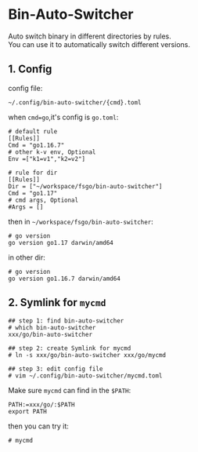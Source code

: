 # Bin-Auto-Switcher

Auto switch binary in different directories by rules.  
You can use it to automatically switch  different versions.


## 1. Config
config file:
```
~/.config/bin-auto-switcher/{cmd}.toml
```

when `cmd=go`,it's config is `go.toml`:
```
# default rule
[[Rules]]
Cmd = "go1.16.7"
# other k-v env, Optional
Env =["k1=v1","k2=v2"]

# rule for dir
[[Rules]]
Dir = ["~/workspace/fsgo/bin-auto-switcher"]
Cmd = "go1.17"
# cmd args, Optional
#Args = []
```


then in `~/workspace/fsgo/bin-auto-switcher`:
```
# go version
go version go1.17 darwin/amd64
```

in other dir:
```
# go version
go version go1.16.7 darwin/amd64
```

## 2. Symlink for `mycmd`
```
## step 1: find bin-auto-switcher
# which bin-auto-switcher
xxx/go/bin-auto-switcher

## step 2: create Symlink for mycmd
# ln -s xxx/go/bin-auto-switcher xxx/go/mycmd

## step 3: edit config file
# vim ~/.config/bin-auto-switcher/mycmd.toml
```

Make sure `mycmd` can find in the `$PATH`:
```
PATH:=xxx/go/:$PATH
export PATH
```

then you can try it:
```
# mycmd
```
